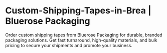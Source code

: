 # Custom-Shipping-Tapes-in-Brea | Bluerose Packaging

Order custom shipping tapes from Bluerose Packaging for durable, branded packaging solutions. Get fast turnaround, high-quality materials, and bulk pricing to secure your shipments and promote your business.

